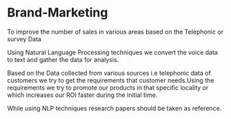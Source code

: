 # Brand-Marketing
To improve the number of sales in various areas based on the Telephonic or survey Data

Using Natural Language Processing techniques we convert the voice data to text and gather the data for analysis.

Based on the Data collected from various sources i.e telephonic data of customers we try to get the requirements that customer needs.Using the requirements we try to promote our products in that specific locality or which increases our ROI faster during the initial time.

While using NLP techniques research papers should be taken as reference.
